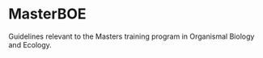 # MasterBOE
 Guidelines relevant to the Masters training program in Organismal Biology and Ecology.
